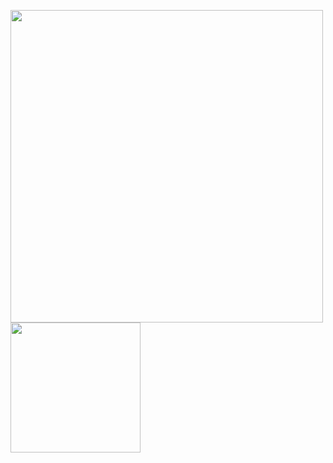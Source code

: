 <img src="https://github-readme-stats.vercel.app/api?username=Harry-Yates&show_icons=true&count_private=true" width="500" height="auto"/><img src="https://github-readme-stats.vercel.app/api/top-langs/?username=Harry-Yates&layout=compact/" width="208" height="auto"/>

